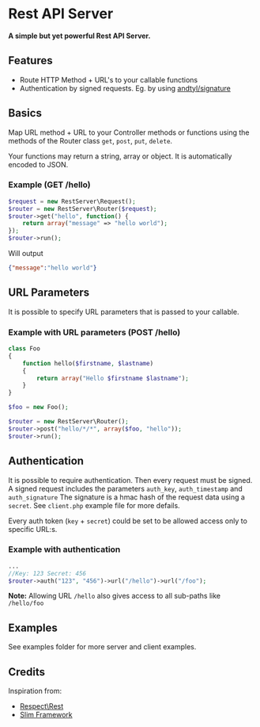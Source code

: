 # Rest API Server

**A simple but yet powerful Rest API Server.**

## Features

* Route HTTP Method + URL's to your callable functions
* Authentication by signed requests. Eg. by using [andtyl/signature](https://github.com/andtyl/signature)

## Basics

Map URL method + URL to your Controller methods or functions using the methods of the Router class `get`, `post`, `put`, `delete`.

Your functions may return a string, array or object. It is automatically encoded to JSON. 

### Example (GET /hello)

```php
$request = new RestServer\Request();
$router = new RestServer\Router($request);
$router->get("hello", function() {
    return array("message" => "hello world");
});
$router->run();
```

Will output

```json
{"message":"hello world"}
```

## URL Parameters

It is possible to specify URL parameters that is passed to your callable.

### Example with URL parameters (POST /hello)

```php
class Foo
{
    function hello($firstname, $lastname)
    {
        return array("Hello $firstname $lastname");
    }
}

$foo = new Foo();

$router = new RestServer\Router();
$router->post("hello/*/*", array($foo, "hello"));
$router->run();
```

## Authentication

It is possible to require authentication. Then every request must be signed. A signed request includes the parameters `auth_key`, `auth_timestamp` and `auth_signature` The signature is a hmac hash of the request data using a `secret`. See `client.php` example file for more defails.

Every auth token (`key` + `secret`) could be set to be allowed access only to specific URL:s.

### Example with authentication

```php
...
//Key: 123 Secret: 456
$router->auth("123", "456")->url("/hello")->url("/foo");
```

**Note:** Allowing URL `/hello` also gives access to all sub-paths like `/hello/foo`

## Examples

See examples folder for more server and client examples.

## Credits

Inspiration from:
* [Respect\Rest](https://github.com/Respect/Rest)
* [Slim Framework](https://github.com/codeguy/Slim)